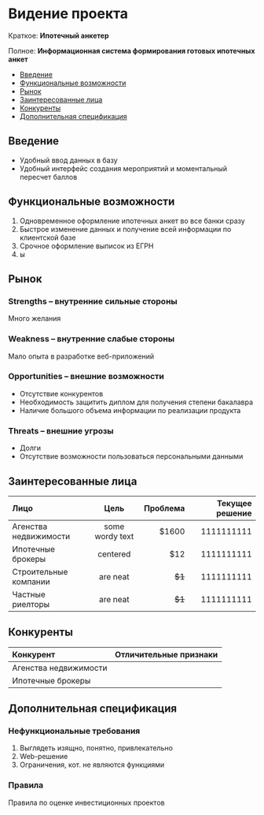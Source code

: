 # Видение проекта

Краткое: **Ипотечный анкетер**

Полное: **Информационная система формирования готовых ипотечных анкет**

* [Введение](#введение)
* [Функциональные возможности](#функциональные-возможности)
* [Рынок](#рынок)
* [Заинтересованные лица](#заинтересованные-лица)
* [Конкуренты](#конкуренты)
* [Дополнительная спецификация](#дополнительная-спецификация)

## Введение

* Удобный ввод данных в базу
* Удобный интерфейс создания мероприятий и моментальный пересчет баллов

## Функциональные возможности

1. Одновременное оформление ипотечных анкет во все банки сразу
2. Быстрое изменение данных и получение всей информации по клиентской базе
3. Срочное оформление выписок из ЕГРН
4. ы

## Рынок

### Strengths – внутренние сильные стороны

Много желания

### Weakness – внутренние слабые стороны

Мало опыта в разработке веб-приложений

### Opportunities – внешние возможности

* Отсутствие конкурентов
* Необходимость защитить диплом для получения степени бакалавра
* Наличие большого объема информации по реализации продукта

### Threats – внешние угрозы

* Долги
* Отсутствие возможности пользоваться персональными данными

## Заинтересованные лица

|  Лицо                 | Цель            | Проблема      | Текущее решение  |
|:--------------------- |:---------------:| -------------:| ----------------:|
| Агенства недвижимости | some wordy text |     $1600     |     1111111111   |
| Ипотечные брокеры     | centered        |         $12   |     1111111111   |
| Строительные компании | are neat        |        ~~$1~~ |     1111111111   |
| Частные риелторы      | are neat        |        ~~$1~~ |     1111111111   |

## Конкуренты

|  Конкурент            | Отличительные признаки   |
|:--------------------- |:------------------------:|
| Агенства недвижимости |                          |
| Ипотечные брокеры     |                          |

## Дополнительная спецификация

### Нефункциональные требования

1. Выглядеть изящно, понятно, привлекательно
2. Web-решение
3. Ограничения, кот. не являются функциями

### Правила

Правила по оценке инвестиционных проектов
